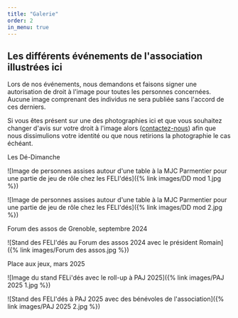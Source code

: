 ```yaml
---
title: "Galerie"
order: 2
in_menu: true
---
```

## Les différents événements de l'association illustrées ici

Lors de nos événements, nous demandons et faisons signer une autorisation de droit à l'image pour toutes les personnes concernées. Aucune image comprenant des individus ne sera publiée sans l'accord de ces derniers.

Si vous êtes présent sur une des photographies ici et que vous souhaitez changer d'avis sur votre droit à l'image alors ([contactez-nous](https://felides-jdr.fr/contact.html)) afin que nous dissimulions votre identité ou que nous retirions la photographie le cas échéant.

<p class="encart">Les Dé-Dimanche</p>

![Image de personnes assises autour d'une table à la MJC Parmentier pour une partie de jeu de rôle chez les FELI'dés]({% link images/DD mod 1.jpg %})

![Image de personnes assises autour d'une table à la MJC Parmentier pour une partie de jeu de rôle chez les FELI'dés]({% link images/DD mod 2.jpg %})


<p class="encart">Forum des assos de Grenoble, septembre 2024</p>

![Stand des FELI'dés au Forum des assos 2024 avec le président Romain]({% link images/Forum des assos.jpg %})


<p class="encart">Place aux jeux, mars 2025</p>

![Image du stand FELi'dés avec le roll-up à PAJ 2025]({% link images/PAJ 2025 1.jpg %})

![Stand des FELI'dés à PAJ 2025 avec des bénévoles de l'association]({% link images/PAJ 2025 2.jpg %}) 